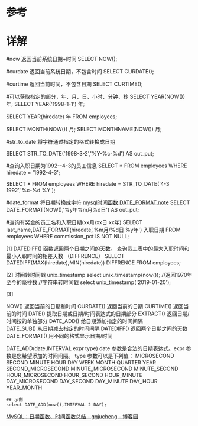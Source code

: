 # 参考


# 详解

#now 返回当前系统日期+时间
SELECT NOW();

#curdate 返回当前系统日期，不包含时间
SELECT CURDATE();

#curtime 返回当前时间，不包含日期
SELECT CURTIME();


#可以获取指定的部分，年、月、日、小时、分钟、秒
SELECT YEAR(NOW()) 年;
SELECT YEAR('1998-1-1') 年;

SELECT  YEAR(hiredate) 年 FROM employees;

SELECT MONTH(NOW()) 月;
SELECT MONTHNAME(NOW()) 月;


#str_to_date 将字符通过指定的格式转换成日期

SELECT STR_TO_DATE('1998-3-2','%Y-%c-%d') AS out_put;

#查询入职日期为1992--4-3的员工信息
SELECT * FROM employees WHERE hiredate = '1992-4-3';

SELECT * FROM employees WHERE hiredate = STR_TO_DATE('4-3 1992','%c-%d %Y');


#date_format 将日期转换成字符
[mysql时间函数 DATE_FORMAT.note](http://note.youdao.com/noteshare?id=18385a7bf22a940c25e66932f3544b6f&sub=1DE6351C0B3347B89349D083D001E118)
SELECT DATE_FORMAT(NOW(),'%y年%m月%d日') AS out_put;

#查询有奖金的员工名和入职日期(xx月/xx日 xx年)
SELECT last_name,DATE_FORMAT(hiredate,'%m月/%d日 %y年') 入职日期
FROM employees
WHERE commission_pct IS NOT NULL;

[1] DATEDIFF() 函数返回两个日期之间的天数。
查询员工表中的最大入职时间和最小入职时间的相差天数 （DIFFRENCE）
SELECT DATEDIFF(MAX(hiredate),MIN(hiredate)) DIFFRENCE FROM employees;


[2] 时间转时间戳 unix_timestamp
select unix_timestamp(now());  //返回1970年至今的毫秒数
//字符串转时间戳
select unix_timestamp('2019-01-20');  

[3] 

NOW()	返回当前的日期和时间
CURDATE()	返回当前的日期
CURTIME()	返回当前的时间
DATE()	提取日期或日期/时间表达式的日期部分
EXTRACT()	返回日期/时间按的单独部分
DATE_ADD()	给日期添加指定的时间间隔   
DATE_SUB()	从日期减去指定的时间间隔
DATEDIFF()	返回两个日期之间的天数
DATE_FORMAT()	用不同的格式显示日期/时间


DATE_ADD(date,INTERVAL expr type)
date 参数是合法的日期表达式。expr 参数是您希望添加的时间间隔。
type 参数可以是下列值：
MICROSECOND
SECOND
MINUTE
HOUR
DAY
WEEK
MONTH
QUARTER
YEAR
SECOND_MICROSECOND
MINUTE_MICROSECOND
MINUTE_SECOND
HOUR_MICROSECOND
HOUR_SECOND
HOUR_MINUTE
DAY_MICROSECOND
DAY_SECOND
DAY_MINUTE
DAY_HOUR
YEAR_MONTH

```
## 示例
select DATE_ADD(now(),INTERVAL 2 DAY);
```

[MySQL：日期函数、时间函数总结 - ggjucheng - 博客园](https://www.cnblogs.com/ggjucheng/p/3352280.html)





















